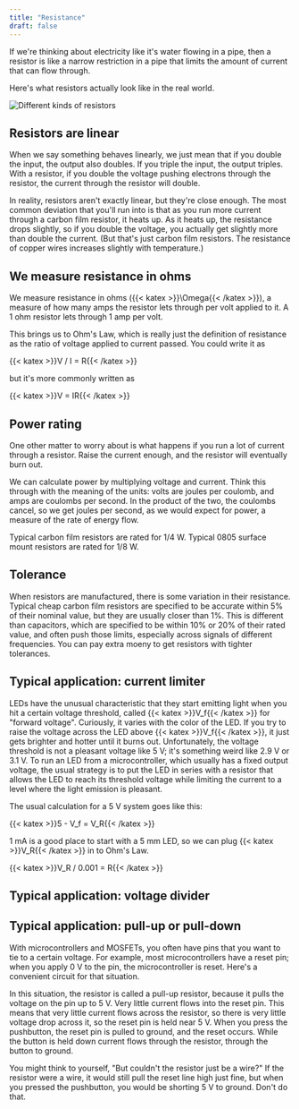 ```yaml
---
title: "Resistance"
draft: false
---
```

If we're thinking about electricity like it's water flowing in a pipe, then a resistor is like a narrow restriction in a pipe that limits the amount of current that can flow through.

Here's what resistors actually look like in the real world.

![Different kinds of resistors](/img/resistors.jpg)

## Resistors are linear

When we say something behaves linearly, we just mean that if you double the input, the output also doubles. If you triple the input, the output triples. With a resistor, if you double the voltage pushing electrons through the resistor, the current through the resistor will double.

In reality, resistors aren't exactly linear, but they're close enough. The most common deviation that you'll run into is that as you run more current through a carbon film resistor, it heats up. As it heats up, the resistance drops slightly, so if you double the voltage, you actually get slightly more than double the current. (But that's just carbon film resistors. The resistance of copper wires increases slightly with temperature.)

## We measure resistance in ohms

We measure resistance in ohms ({{< katex >}}\Omega{{< /katex >}}), a measure of how many amps the resistor lets through per volt applied to it. A 1 ohm resistor lets through 1 amp per volt.

This brings us to Ohm's Law, which is really just the definition of resistance as the ratio of voltage applied to current passed. You could write it as

{{< katex >}}V / I = R{{< /katex >}}

but it's more commonly written as

{{< katex >}}V = IR{{< /katex >}}

## Power rating

One other matter to worry about is what happens if you run a lot of current through a resistor. Raise the current enough, and the resistor will eventually burn out.

We can calculate power by multiplying voltage and current. Think this through with the meaning of the units: volts are joules per coulomb, and amps are coulombs per second. In the product of the two, the coulombs cancel, so we get joules per second, as we would expect for power, a measure of the rate of energy flow.

Typical carbon film resistors are rated for 1/4 W. Typical 0805 surface mount resistors are rated for 1/8 W.

## Tolerance

When resistors are manufactured, there is some variation in their resistance. Typical cheap carbon film resistors are specified to be accurate within 5% of their nominal value, but they are usually closer than 1%. This is different than capacitors, which are specified to be within 10% or 20% of their rated value, and often push those limits, especially across signals of different frequencies. You can pay extra moeny to get resistors with tighter tolerances.

## Typical application: current limiter

LEDs have the unusual characteristic that they start emitting light when you hit a certain voltage threshold, called {{< katex >}}V_f{{< /katex >}} for "forward voltage". Curiously, it varies with the color of the LED. If you try to raise the voltage across the LED above {{< katex >}}V_f{{< /katex >}}, it just gets brighter and hotter until it burns out. Unfortunately, the voltage threshold is not a pleasant voltage like 5 V; it's something weird like 2.9 V or 3.1 V. To run an LED from a microcontroller, which usually has a fixed output voltage, the usual strategy is to put the LED in series with a resistor that allows the LED to reach its threshold voltage while limiting the current to a level where the light emission is pleasant.

The usual calculation for a 5 V system goes like this:

{{< katex >}}5 - V_f = V_R{{< /katex >}}

1 mA is a good place to start with a 5 mm LED, so we can plug {{< katex >}}V_R{{< /katex >}} in to Ohm's Law.

{{< katex >}}V_R / 0.001 = R{{< /katex >}}

## Typical application: voltage divider

## Typical application: pull-up or pull-down

With microcontrollers and MOSFETs, you often have pins that you want to tie to a certain voltage. For example, most microcontrollers have a reset pin; when you apply 0 V to the pin, the microcontroller is reset. Here's a convenient circuit for that situation.

In this situation, the resistor is called a pull-up resistor, because it pulls the voltage on the pin up to 5 V. Very little current flows into the reset pin. This means that very little current flows across the resistor, so there is very little voltage drop across it, so the reset pin is held near 5 V. When you press the pushbutton, the reset pin is pulled to ground, and the reset occurs. While the button is held down current flows through the resistor, through the button to ground.

You might think to yourself, "But couldn't the resistor just be a wire?" If the resistor were a wire, it would still pull the reset line high just fine, but when you pressed the pushbutton, you would be shorting 5 V to ground. Don't do that.
